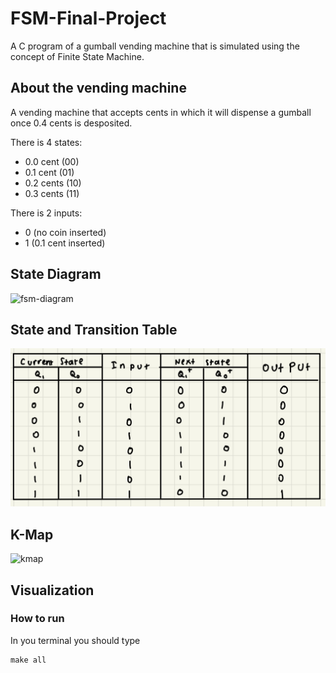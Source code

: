 # FSM-Final-Project
A C program of a gumball vending machine that is simulated using the concept of Finite State Machine.

## About the vending machine
A vending machine that accepts cents in which it will dispense a gumball once 0.4 cents is desposited.

There is 4 states:
- 0.0 cent (00)
- 0.1 cent (01)
- 0.2 cents (10)
- 0.3 cents (11)

There is 2 inputs:
- 0 (no coin inserted)
- 1 (0.1 cent inserted)

## State Diagram
![fsm-diagram](https://user-images.githubusercontent.com/114371692/213273999-990d3e32-01a0-4b14-bc4e-cb22097635d4.jpeg)

## State and Transition Table
<img src = "./images/IMG_0383.jpg">

## K-Map
![kmap](https://user-images.githubusercontent.com/114371692/213274035-e4cf31aa-b3da-439c-bbcc-7d68a2d892b3.jpg)

## Visualization
### How to run
In you terminal you should type
```
make all
```


